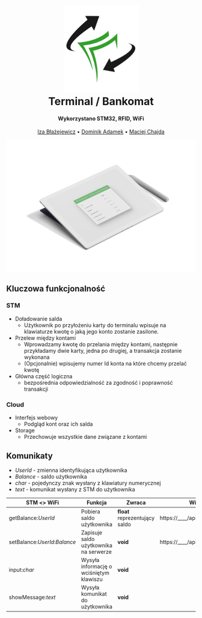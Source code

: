 <h1 align="center">
  <img src="Logo.png" width="200">
  <br>
  Terminal / Bankomat
  <br>
</h1>

<h4 align="center">Wykorzystano STM32, RFID, WiFi </h4>

<p align="center">
  <a href="#">Iza Błażejewicz</a> •
  <a href="#">Dominik Adamek</a> •
  <a href="#">Maciej Chajda</a>
</p>

<p align="center">
<img  src="Web/mockup2.png">
</p>

## Kluczowa funkcjonalność

### STM
* Doładowanie salda
  - Użytkownik po przyłożeniu karty do terminalu wpisuje na klawiaturze kwotę o jaką jego konto zostanie zasilone.
* Przelew między kontami
  - Wprowadzamy kwotę do przelania między kontami, następnie przykładamy dwie karty, jedna po drugiej, a transakcja zostanie wykonana
  - (Opcjonalnie) wpisujemy numer Id konta na które chcemy przelać kwotę
* Główna część logiczna
  - bezpośrednia odpowiedzialność za zgodność i poprawność transakcji
  
### Cloud
* Interfejs webowy
  - Podgląd kont oraz ich salda
* Storage
  - Przechowuje wszystkie dane związane z kontami

## Komunikaty
* *UserId* - zmienna identyfikująca użytkownika
* *Balance* - saldo użytkownika
* *char* - pojedynczy znak wysłany z klawiatury numerycznej
* *text* - komunikat wysłany z STM do użytkownika 

| STM <> WiFi | Funkcja | Zwraca | WiFi <> Chmura |
|-------------------------------|-----------------------------------------|--------------------------------|------------------------------------------|
| getBalance:*UserId* | Pobiera saldo użytkownika | **float** reprezentujący saldo | https://____/api/getSaldo/UserId |
| setBalance:*UserId*:*Balance* | Zapisuje saldo użytkownika na serwerze | **void** | https://____/api/setSaldo/UserId/Balance |
| input:*char* | Wysyła informację o wciśniętym klawiszu | **void** |  |
| showMessage:*text* | Wysyła komunikat do użytkownika | **void** |  |
